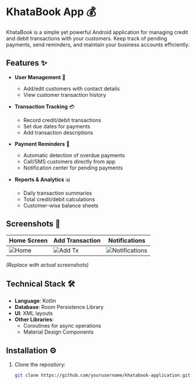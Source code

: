 # KhataBook App 💰

KhataBook is a simple yet powerful Android application for managing credit and debit transactions with your customers. Keep track of pending payments, send reminders, and maintain your business accounts efficiently.

## Features ✨

- **User Management** 📇
  - Add/edit customers with contact details
  - View customer transaction history

- **Transaction Tracking** 💳
  - Record credit/debit transactions
  - Set due dates for payments
  - Add transaction descriptions

- **Payment Reminders** 🔔
  - Automatic detection of overdue payments
  - Call/SMS customers directly from app
  - Notification center for pending payments

- **Reports & Analytics** 📊
  - Daily transaction summaries
  - Total credit/debit calculations
  - Customer-wise balance sheets

## Screenshots 📱

| Home Screen | Add Transaction | Notifications |
|-------------|-----------------|---------------|
| ![Home](screenshots/home.png) | ![Add Tx](screenshots/add_tx.png) | ![Notifications](screenshots/notifications.png) |

*(Replace with actual screenshots)*

## Technical Stack 🛠️

- **Language**: Kotlin
- **Database**: Room Persistence Library
- **UI**: XML layouts
- **Other Libraries**:
  - Coroutines for async operations
  - Material Design Components

## Installation ⚙️

1. Clone the repository:
   ```bash
   git clone https://github.com/yourusername/khatabook-application.git
